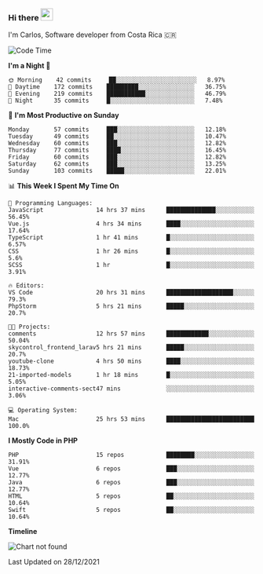 ### Hi there <img src="https://media.giphy.com/media/hvRJCLFzcasrR4ia7z/giphy.gif" width="25px">

I'm Carlos, Software developer from Costa Rica 🇨🇷

<!--START_SECTION:waka-->
![Code Time](http://img.shields.io/badge/Code%20Time-6%2C198%20hrs%2047%20mins-blue)

**I'm a Night 🦉** 

```text
🌞 Morning    42 commits     ██░░░░░░░░░░░░░░░░░░░░░░░   8.97% 
🌆 Daytime    172 commits    █████████░░░░░░░░░░░░░░░░   36.75% 
🌃 Evening    219 commits    ███████████░░░░░░░░░░░░░░   46.79% 
🌙 Night      35 commits     █░░░░░░░░░░░░░░░░░░░░░░░░   7.48%

```
📅 **I'm Most Productive on Sunday** 

```text
Monday       57 commits     ███░░░░░░░░░░░░░░░░░░░░░░   12.18% 
Tuesday      49 commits     ██░░░░░░░░░░░░░░░░░░░░░░░   10.47% 
Wednesday    60 commits     ███░░░░░░░░░░░░░░░░░░░░░░   12.82% 
Thursday     77 commits     ████░░░░░░░░░░░░░░░░░░░░░   16.45% 
Friday       60 commits     ███░░░░░░░░░░░░░░░░░░░░░░   12.82% 
Saturday     62 commits     ███░░░░░░░░░░░░░░░░░░░░░░   13.25% 
Sunday       103 commits    █████░░░░░░░░░░░░░░░░░░░░   22.01%

```


📊 **This Week I Spent My Time On** 

```text
💬 Programming Languages: 
JavaScript               14 hrs 37 mins      ██████████████░░░░░░░░░░░   56.45% 
Vue.js                   4 hrs 34 mins       ████░░░░░░░░░░░░░░░░░░░░░   17.64% 
TypeScript               1 hr 41 mins        █░░░░░░░░░░░░░░░░░░░░░░░░   6.57% 
CSS                      1 hr 26 mins        █░░░░░░░░░░░░░░░░░░░░░░░░   5.6% 
SCSS                     1 hr                █░░░░░░░░░░░░░░░░░░░░░░░░   3.91%

🔥 Editors: 
VS Code                  20 hrs 31 mins      ███████████████████░░░░░░   79.3% 
PhpStorm                 5 hrs 21 mins       █████░░░░░░░░░░░░░░░░░░░░   20.7%

🐱‍💻 Projects: 
comments                 12 hrs 57 mins      ████████████░░░░░░░░░░░░░   50.04% 
skycontrol_frontend_larav5 hrs 21 mins       █████░░░░░░░░░░░░░░░░░░░░   20.7% 
youtube-clone            4 hrs 50 mins       ████░░░░░░░░░░░░░░░░░░░░░   18.73% 
21-imported-models       1 hr 18 mins        █░░░░░░░░░░░░░░░░░░░░░░░░   5.05% 
interactive-comments-sect47 mins             ░░░░░░░░░░░░░░░░░░░░░░░░░   3.06%

💻 Operating System: 
Mac                      25 hrs 53 mins      █████████████████████████   100.0%

```

**I Mostly Code in PHP** 

```text
PHP                      15 repos            ████████░░░░░░░░░░░░░░░░░   31.91% 
Vue                      6 repos             ███░░░░░░░░░░░░░░░░░░░░░░   12.77% 
Java                     6 repos             ███░░░░░░░░░░░░░░░░░░░░░░   12.77% 
HTML                     5 repos             ██░░░░░░░░░░░░░░░░░░░░░░░   10.64% 
Swift                    5 repos             ██░░░░░░░░░░░░░░░░░░░░░░░   10.64%

```


**Timeline**

![Chart not found](https://raw.githubusercontent.com/carum98/carum98/main/charts/bar_graph.png) 


 Last Updated on 28/12/2021
<!--END_SECTION:waka-->
